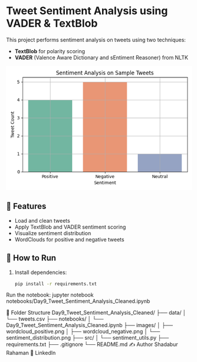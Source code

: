 # Tweet Sentiment Analysis using VADER & TextBlob

This project performs sentiment analysis on tweets using two techniques:
- **TextBlob** for polarity scoring
- **VADER** (Valence Aware Dictionary and sEntiment Reasoner) from NLTK

![Sentiment Distribution](images/sentiment_distribution.png)

## 🚀 Features
- Load and clean tweets
- Apply TextBlob and VADER sentiment scoring
- Visualize sentiment distribution
- WordClouds for positive and negative tweets

## 🔧 How to Run
1. Install dependencies:
   ```bash
   pip install -r requirements.txt
Run the notebook:
jupyter notebook notebooks/Day9_Tweet_Sentiment_Analysis_Cleaned.ipynb

📁 Folder Structure
Day9_Tweet_Sentiment_Analysis_Cleaned/
├── data/
│   └── tweets.csv
├── notebooks/
│   └── Day9_Tweet_Sentiment_Analysis_Cleaned.ipynb
├── images/
│   ├── wordcloud_positive.png
│   ├── wordcloud_negative.png
│   └── sentiment_distribution.png
├── src/
│   └── sentiment_utils.py
├── requirements.txt
├── .gitignore
└── README.md
✍️ Author
Shadabur Rahaman
🔗 LinkedIn

